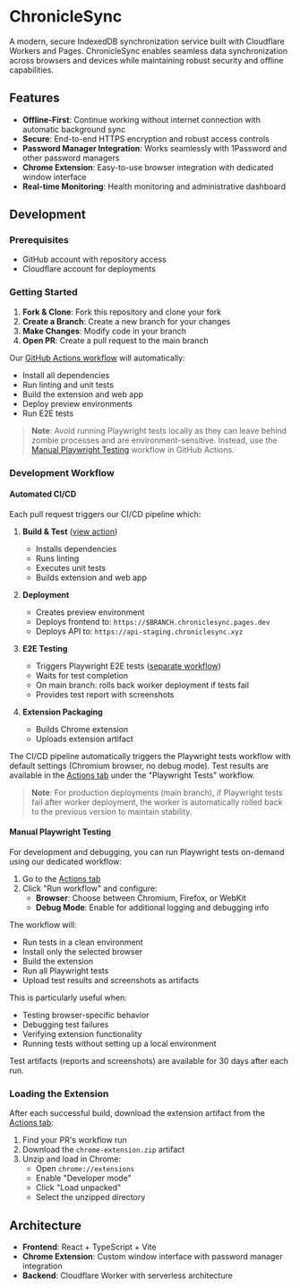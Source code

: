 # ChronicleSync

A modern, secure IndexedDB synchronization service built with Cloudflare Workers and Pages. ChronicleSync enables seamless data synchronization across browsers and devices while maintaining robust security and offline capabilities.

## Features

- **Offline-First**: Continue working without internet connection with automatic background sync
- **Secure**: End-to-end HTTPS encryption and robust access controls
- **Password Manager Integration**: Works seamlessly with 1Password and other password managers
- **Chrome Extension**: Easy-to-use browser integration with dedicated window interface
- **Real-time Monitoring**: Health monitoring and administrative dashboard

## Development

### Prerequisites
- GitHub account with repository access
- Cloudflare account for deployments

### Getting Started

1. **Fork & Clone**: Fork this repository and clone your fork
2. **Create a Branch**: Create a new branch for your changes
3. **Make Changes**: Modify code in your branch
4. **Open PR**: Create a pull request to the main branch

Our [GitHub Actions workflow](.github/workflows/ci-cd.yml) will automatically:
- Install all dependencies
- Run linting and unit tests
- Build the extension and web app
- Deploy preview environments
- Run E2E tests

> **Note**: Avoid running Playwright tests locally as they can leave behind zombie processes and are environment-sensitive. Instead, use the [Manual Playwright Testing](#manual-playwright-testing) workflow in GitHub Actions.

### Development Workflow

#### Automated CI/CD

Each pull request triggers our CI/CD pipeline which:

1. **Build & Test** ([view action](../../actions/workflows/ci-cd.yml))
   - Installs dependencies
   - Runs linting
   - Executes unit tests
   - Builds extension and web app

2. **Deployment**
   - Creates preview environment
   - Deploys frontend to: `https://$BRANCH.chroniclesync.pages.dev`
   - Deploys API to: `https://api-staging.chroniclesync.xyz`

3. **E2E Testing**
   - Triggers Playwright E2E tests ([separate workflow](../../actions/workflows/playwright-tests.yml))
   - Waits for test completion
   - On main branch: rolls back worker deployment if tests fail
   - Provides test report with screenshots

4. **Extension Packaging**
   - Builds Chrome extension
   - Uploads extension artifact

The CI/CD pipeline automatically triggers the Playwright tests workflow with default settings (Chromium browser, no debug mode). Test results are available in the [Actions tab](../../actions) under the "Playwright Tests" workflow.

> **Note**: For production deployments (main branch), if Playwright tests fail after worker deployment, the worker is automatically rolled back to the previous version to maintain stability.

#### Manual Playwright Testing

For development and debugging, you can run Playwright tests on-demand using our dedicated workflow:

1. Go to the [Actions tab](../../actions/workflows/playwright-tests.yml)
2. Click "Run workflow" and configure:
   - **Browser**: Choose between Chromium, Firefox, or WebKit
   - **Debug Mode**: Enable for additional logging and debugging info

The workflow will:
- Run tests in a clean environment
- Install only the selected browser
- Build the extension
- Run all Playwright tests
- Upload test results and screenshots as artifacts

This is particularly useful when:
- Testing browser-specific behavior
- Debugging test failures
- Verifying extension functionality
- Running tests without setting up a local environment

Test artifacts (reports and screenshots) are available for 30 days after each run.

### Loading the Extension

After each successful build, download the extension artifact from the [Actions tab](../../actions):
1. Find your PR's workflow run
2. Download the `chrome-extension.zip` artifact
3. Unzip and load in Chrome:
   - Open `chrome://extensions`
   - Enable "Developer mode"
   - Click "Load unpacked"
   - Select the unzipped directory

## Architecture

- **Frontend**: React + TypeScript + Vite
- **Chrome Extension**: Custom window interface with password manager integration
- **Backend**: Cloudflare Worker with serverless architecture
